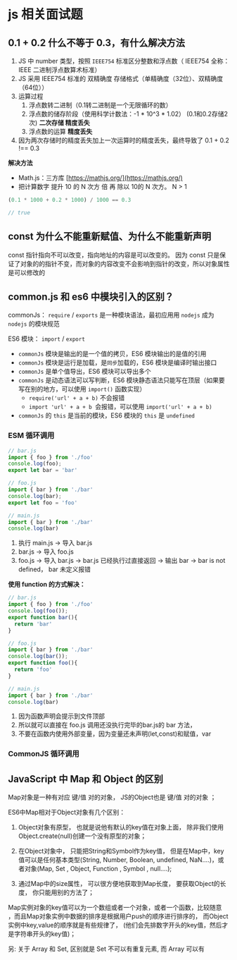 # js 相关面试题

## 0.1 + 0.2 什么不等于 0.3，有什么解决方法
1. JS 中 number 类型，按照 `IEEE754` 标准区分整数和浮点数（ IEEE754 全称：IEEE 二进制浮点数算术标准）
2. JS 采用 IEEE754 标准的 双精确度 存储格式（单精确度（32位）、双精确度（64位））
3. 运算过程
    1. 浮点数转二进制（0.1转二进制是一个无限循环的数）
    2. 浮点数的储存阶段（使用科学计数法：-1 * 10^3 * 1.02） (0.1和0.2存储2次) **二次存储 精度丢失**
    3. 浮点数的运算 **精度丢失**    
4. 因为两次存储时的精度丢失加上一次运算时的精度丢失，最终导致了 0.1 + 0.2 !== 0.3


**解决方法**

- Math.js：三方库 [https://mathjs.org/](https://mathjs.org/)
- 把计算数字 提升 10 的 N 次方 倍 再 除以 10的 N 次方。 N > 1
```javascript
(0.1 * 1000 + 0.2 * 1000) / 1000 == 0.3

// true
```


## const 为什么不能重新赋值、为什么不能重新声明

const 指针指向不可以改变，指向地址的内容是可以改变的。 因为 const 只是保证了对象的的指针不变，而对象的内容改变不会影响到指针的改变，所以对象属性是可以修改的


## common.js 和 es6 中模块引入的区别？

commonJs： `require` / `exports` 是一种模块语法，最初应用用 `nodejs` 成为 `nodejs` 的模块规范

ES6 模块：
`import` / `export` 

- `commonJs` 模块是输出的是一个值的拷贝，ES6 模块输出的是值的引用
- `commonJs` 模块是运行是加载，是`同步`加载的，ES6 模块是编译时输出接口
- `commonJs` 是单个值导出，ES6 模块可以导出多个
- `commonJs` 是动态语法可以写判断，ES6 模块静态语法只能写在顶层（如果要写在别的地方，可以使用 `import()` 函数实现）
    - `require('url' + a + b)` 不会报错
    - `import 'url' + a + b `会报错，可以使用 `import('url' + a + b)`
- `commonJs` 的 `this` 是当前的模块，ES6 模块的 `this` 是 `undefined`

### ESM 循环调用
```javascript
// bar.js
import { foo } from './foo'
console.log(foo);
export let bar = 'bar'

// foo.js
import { bar } from './bar'
console.log(bar);
export let foo = 'foo'

// main.js
import { bar } from './bar'
console.log(bar)
```

1. 执行 main.js -> 导入 bar.js
2. bar.js -> 导入 foo.js
3. foo.js -> 导入 bar.js -> bar.js 已经执行过直接返回 -> 输出 bar -> bar is not defined， bar 未定义报错

**使用 function 的方式解决：**

```javascript
// bar.js
import { foo } from './foo'
console.log(foo());
export function bar(){
  return 'bar'
}

// foo.js
import { bar } from './bar'
console.log(bar());
export function foo(){
  return 'foo'
}

// main.js
import { bar } from './bar'
console.log(bar)
```
1. 因为函数声明会提示到文件顶部
2. 所以就可以直接在 foo.js 调用还没执行完毕的bar.js的 bar 方法，
3. 不要在函数内使用外部变量，因为变量还未声明(let,const)和赋值，var



### CommonJS 循环调用



## JavaScript 中 Map 和 Object 的区别
Map对象是一种有对应 键/值 对的对象， JS的Object也是 键/值 对的对象 ；

ES6中Map相对于Object对象有几个区别：

1. Object对象有原型， 也就是说他有默认的key值在对象上面， 除非我们使用Object.create(null)创建一个没有原型的对象；

2. 在Object对象中， 只能把String和Symbol作为key值， 但是在Map中，key值可以是任何基本类型(String, Number, Boolean, undefined, NaN….)，或者对象(Map, Set
, Object, Function , Symbol , null….);

3. 通过Map中的size属性， 可以很方便地获取到Map长度， 要获取Object的长度， 你只能用别的方法了；

Map实例对象的key值可以为一个数组或者一个对象，或者一个函数，比较随意 ，而且Map对象实例中数据的排序是根据用户push的顺序进行排序的， 而Object实例中key,value的顺序就是有些规律了， (他们会先排数字开头的key值，然后才是字符串开头的key值)；

另: 关于 Array 和 Set, 区别就是 Set 不可以有重复元素, 而 Array 可以有
